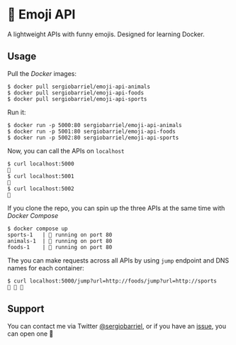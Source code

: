 # 🐒 Emoji API

A lightweight APIs with funny emojis. Designed for learning Docker.

## Usage

Pull the *Docker* images:

```shell
$ docker pull sergiobarriel/emoji-api-animals
$ docker pull sergiobarriel/emoji-api-foods
$ docker pull sergiobarriel/emoji-api-sports
```

Run it:

```shell
$ docker run -p 5000:80 sergiobarriel/emoji-api-animals
$ docker run -p 5001:80 sergiobarriel/emoji-api-foods
$ docker run -p 5002:80 sergiobarriel/emoji-api-sports
```

Now, you can call the APIs on `localhost`

```shell
$ curl localhost:5000
🐖
$ curl localhost:5001
🍔
$ curl localhost:5002
🏈
```

If you clone the repo, you can spin up the three APIs at the same time with *Docker Compose*

```shell
$ docker compose up
sports-1   | 🏓 running on port 80
animals-1  | 🦀 running on port 80
foods-1    | 🍜 running on port 80
```

The you can make requests across all APIs by using `jump` endpoint and DNS names for each container:

```shell
$ curl localhost:5000/jump?url=http://foods/jump?url=http://sports
🐖 🍔 🏈
```

## Support

You can contact me via Twitter [@sergiobarriel](https://twitter.com/sergiobarriel), or if you have an [issue](https://github.com/sergiobarriel/emoji-api/issues), you can open one 🙂
